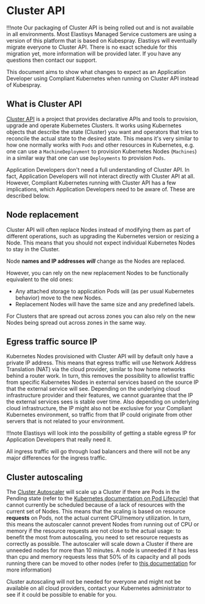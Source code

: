 # Cluster API

!!!note
    Our packaging of Cluster API is being rolled out and is not available in all environments.
    Most Elastisys Managed Service customers are using a version of this platform that is based on Kubespray.
    Elastisys will eventually migrate everyone to Cluster API.
    There is no exact schedule for this migration yet, more information will be provided later.
    If you have any questions then contact our support.

This document aims to show what changes to expect as an Application Developer using Compliant Kubernetes when running on Cluster API instead of Kubespray.

## What is Cluster API

[Cluster API](https://Cluster-api.sigs.k8s.io/) is a project that provides declarative APIs and tools to provision, upgrade and operate Kubernetes Clusters.
It works using Kubernetes objects that describe the state (Cluster) you want and operators that tries to reconcile the actual state to the desired state.
This means it's very similar to how one normally works with `Pods` and other resources in Kubernetes, e.g. one can use a `MachineDeployment` to provision Kubernetes Nodes (`Machines`) in a similar way that one can use `Deployments` to provision `Pods`.

Application Developers don't need a full understanding of Cluster API.
In fact, Application Developers will not interact directly with Cluster API at all.
However, Compliant Kubernetes running with Cluster API has a few implications, which Application Developers need to be aware of.
These are described below.

## Node replacement

Cluster API will often replace Nodes instead of modifying them as part of different operations, such as upgrading the Kubernetes version or resizing a Node.
This means that you should not expect individual Kubernetes Nodes to stay in the Cluster.

Node **names and IP addresses** _**will**_ change as the Nodes are replaced.

However, you can rely on the new replacement Nodes to be functionally equivalent to the old ones:

- Any attached storage to application Pods will (as per usual Kubernetes behavior) move to the new Nodes.
- Replacement Nodes will have the same size and any predefined labels.

For Clusters that are spread out across zones you can also rely on the new Nodes being spread out across zones in the same way.

## Egress traffic source IP

Kubernetes Nodes provisioned with Cluster API will by default only have a private IP address.
This means that egress traffic will use Network Address Translation (NAT) via the cloud provider, similar to how home networks behind a router work.
In turn, this removes the possibility to allowlist traffic from specific Kubernetes Nodes in external services based on the source IP that the external service will see.
Depending on the underlying cloud infrastructure provider and their features, we cannot guarantee that the IP the external services sees is stable over time.
Also depending on underlying cloud infrastructure, the IP might also not be exclusive for your Compliant Kubernetes environment, so traffic from that IP could originate from other servers that is not related to your environment.

!!!note
    Elastisys will look into the possibility of getting a stable egress IP for Application Developers that really need it.

All ingress traffic will go through load balancers and there will not be any major differences for the ingress traffic.

## Cluster autoscaling

The [Cluster Autoscaler](https://github.com/kubernetes/autoscaler/blob/master/cluster-autoscaler/cloudprovider/clusterapi/README.md) will scale up a Cluster if there are Pods in the Pending state (refer to the [Kubernetes documentation on Pod Lifecycle](https://kubernetes.io/docs/concepts/workloads/pods/pod-lifecycle/)) that cannot currently be scheduled because of a lack of resources with the current set of Nodes.
This means that the scaling is based on resource **requests** on Pods, not the actual current CPU/memory utilization.
In turn, this means the autoscaler cannot prevent Nodes from running out of CPU or memory if the resource requests are not close to the actual usage: to benefit the most from autoscaling, you need to set resource requests as correctly as possible.
The autoscaler will scale down a Cluster if there are unneeded nodes for more than 10 minutes.
A node is unneeded if it has less than cpu and memory requests less that 50% of its capacity and all pods running there can be moved to other nodes (refer to [this documentation](https://github.com/kubernetes/autoscaler/blob/master/cluster-autoscaler/FAQ.md#how-does-scale-down-work) for more information)

Cluster autoscaling will not be needed for everyone and might not be available on all cloud providers, contact your Kubernetes administrator to see if it could be possible to enable for you.
